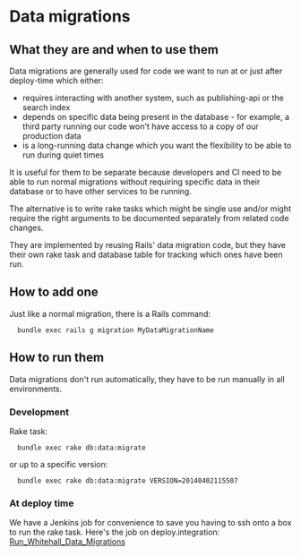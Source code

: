 # Data migrations

## What they are and when to use them

Data migrations are generally used for code we want to run at or just after
deploy-time which either:
* requires interacting with another system, such as publishing-api or the search
  index
* depends on specific data being present in the database - for example, a third
  party running our code won't have access to a copy of our production data
* is a long-running data change which you want the flexibility to be able to run
  during quiet times

It is useful for them to be separate because developers and CI need to be able
to run normal migrations without requiring specific data in their database or to
have other services to be running.

The alternative is to write rake tasks which might be single use and/or might
require the right arguments to be documented separately from related code
changes.

They are implemented by reusing Rails' data migration code, but they have their
own rake task and database table for tracking which ones have been run.

## How to add one

Just like a normal migration, there is a Rails command:

```
  bundle exec rails g migration MyDataMigrationName
```

## How to run them

Data migrations don't run automatically, they have to be run manually in all
environments.

### Development

Rake task:

```
  bundle exec rake db:data:migrate
```

or up to a specific version:

```
  bundle exec rake db:data:migrate VERSION=20140402115507
```

### At deploy time

We have a Jenkins job for convenience to save you having to ssh onto a box to
run the rake task. Here's the job on deploy.integration: [Run_Whitehall_Data_Migrations](https://deploy.integration.publishing.service.gov.uk/job/Run_Whitehall_Data_Migrations/)
